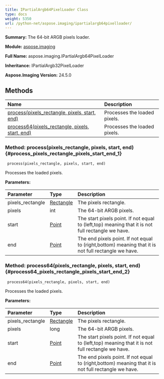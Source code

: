 ```yaml
---
title: IPartialArgb64PixelLoader Class
type: docs
weight: 5350
url: /python-net/aspose.imaging/ipartialargb64pixelloader/
---
```


**Summary:** The 64-bit ARGB pixels loader.

**Module:** [aspose.imaging](/imaging/python-net/aspose.imaging/)

**Full Name:** aspose.imaging.IPartialArgb64PixelLoader

**Inheritance:** IPartialArgb32PixelLoader

**Aspose.Imaging Version:** 24.5.0

## **Methods**
| **Name** | **Description** |
| :- | :- |
| [process(pixels_rectangle, pixels, start, end)](#process_pixels_rectangle_pixels_start_end_1) | Processes the loaded pixels. |
| [process64(pixels_rectangle, pixels, start, end)](#process64_pixels_rectangle_pixels_start_end_2) | Processes the loaded pixels. |


### Method: process(pixels_rectangle, pixels, start, end) {#process_pixels_rectangle_pixels_start_end_1}


```
 process(pixels_rectangle, pixels, start, end) 
```

Processes the loaded pixels.

**Parameters:**

| Parameter | Type | Description |
| :- | :- | :- |
| pixels_rectangle | [Rectangle](/imaging/python-net/aspose.imaging/rectangle) | The pixels rectangle. |
| pixels | int | The 64-bit ARGB pixels. |
| start | [Point](/imaging/python-net/aspose.imaging/point) | The start pixels point. If not equal to (left,top) meaning that it is not full rectangle we have. |
| end | [Point](/imaging/python-net/aspose.imaging/point) | The end pixels point. If not equal to (right,bottom) meaning that it is not full rectangle we have. |

### Method: process64(pixels_rectangle, pixels, start, end) {#process64_pixels_rectangle_pixels_start_end_2}


```
 process64(pixels_rectangle, pixels, start, end) 
```

Processes the loaded pixels.

**Parameters:**

| Parameter | Type | Description |
| :- | :- | :- |
| pixels_rectangle | [Rectangle](/imaging/python-net/aspose.imaging/rectangle) | The pixels rectangle. |
| pixels | long | The 64-bit ARGB pixels. |
| start | [Point](/imaging/python-net/aspose.imaging/point) | The start pixels point. If not equal to (left,top) meaning that it is not full rectangle we have. |
| end | [Point](/imaging/python-net/aspose.imaging/point) | The end pixels point. If not equal to (right,bottom) meaning that it is not full rectangle we have. |

